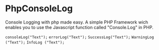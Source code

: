 # PhpConsoleLog
Console Logging with php made easy.
A simple PHP Framework wich enables you to use the Javascript function called "Console.Log" in PHP.

<code>consoleLog("Text");</code>
<code>errorLog("Text");</code>
<code>SuccessLog("Text");</code>
<code>WarningLog ("Text");</code>
<code>InfoLog ("Text");</code>
